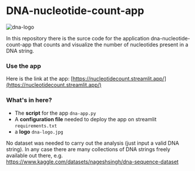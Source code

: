 # DNA-nucleotide-count-app
![dna-logo](https://user-images.githubusercontent.com/91341004/166658431-25b8a4ab-b69e-4e34-bb4e-f38d801abce3.jpg)

In this repository there is the surce code for the application dna-nucleotide-count-app that counts and visualize the number of nucleotides present in a DNA string. 

### Use the app
Here is the link at the app: [https://nucleotidecount.streamlit.app/](https://nucleotidecount.streamlit.app/)

### What's in here?
- The **script** for the app `dna-app.py`
- A **configuration file** needed to deploy the app on streamlit `requirements.txt`
- a **logo** `dna-logo.jpg`

No dataset was needed to carry out the analysis (just input a valid DNA string). In any case there are many collections of DNA strings freely available out there, e.g. https://www.kaggle.com/datasets/nageshsingh/dna-sequence-dataset
